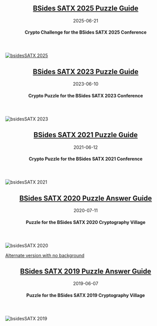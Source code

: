 <article markdown="1">

<header markdown="1">
  
# [BSides SATX 2025 Puzzle Guide](bsides25.md)

<time class="pubdate" datetime="2025-06-21">2025-06-21</time>

#### Crypto Challenge for the BSides SATX 2025 Conference

</header>

[![bsidesSATX 2025](https://www.cem.me/art/bsides25.png "BSides SATX 2025 Crypto Challenge")](https://www.cem.me/art/bsides25.pdf)

</article>

<article markdown="1">

<header markdown="1">
  
# [BSides SATX 2023 Puzzle Guide](bsides2023.md)

<time class="pubdate" datetime="2023-06-10">2023-06-10</time>

#### Crypto Puzzle for the BSides SATX 2023 Conference

</header>

![bsidesSATX 2023](https://www.cem.me/art/bsides23.svg "BSides SATX 2023 CryptoPuzzle")

</article>

<article markdown="1">

<header markdown="1">
  
# [BSides SATX 2021 Puzzle Guide](bsides2021.md)

<time class="pubdate" datetime="2021-06-12">2021-06-12</time>

#### Crypto Puzzle for the BSides SATX 2021 Conference

</header>

![bsidesSATX 2021](https://www.cem.me/art/bsides21.svg "BSides SATX 2021 CryptoPuzzle")

</article>

<article markdown="1">

<header markdown="1">
  
# [BSides SATX 2020 Puzzle Answer Guide](bsides2020.md)

<time class="pubdate" datetime="2020-07-11">2020-07-11</time>

#### Puzzle for the BSides SATX 2020 Cryptography Village

</header>

![bsidesSATX 2020](https://www.cem.me/art/bsides2020.png "BSides SATX CryptoPuzzle")

[Alternate version with no background](https://raw.githubusercontent.com/cem-/cem-.github.io/8976513e4536dffe9a89acaf44a7958739e538c3/art/bsides20_nobackground.svg)

</article>

<article markdown="1">

<header markdown="1">
  
# [BSides SATX 2019 Puzzle Answer Guide](bsides2019.md)

<time class="pubdate" datetime="2019-06-07">2019-06-07</time>

#### Puzzle for the BSides SATX 2019 Cryptography Village

</header>

![bsidesSATX 2019](https://www.cem.me/art/bsides_satx_2019.svg "B-Sides SATX CryptoVillage")

</article>
